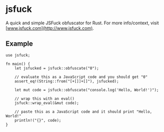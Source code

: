 # jsfuck
A quick and simple JSFuck obfuscator for Rust. For more info/context, visit [www.jsfuck.com](http://www.jsfuck.com).

## Example
```rust,no_run
use jsfuck;

fn main() {
    let jsfucked = jsfuck::obfuscate("0");
    
    // evaluate this as a JavaScript code and you should get "0"
    assert_eq!(String::from("[+[]]+[]"), jsfucked);
    
    let mut code = jsfuck::obfuscate("console.log('Hello, World!')");

    // wrap this with an eval()
    jsfuck::wrap_eval(&mut code);
    
    // paste this as a JavaScript code and it should print "Hello, World!"
    println!("{}", code);
}
```